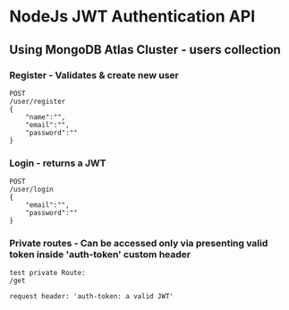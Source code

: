 # NodeJs JWT Authentication API

## Using MongoDB Atlas Cluster - users collection

### Register - Validates & create new user
```
POST
/user/register
{
    "name":"",
    "email":"",
    "password":""
}
```

### Login - returns a JWT
```
POST
/user/login
{
    "email":"",
    "password":""
}
```

### Private routes - Can be accessed only via presenting valid token inside 'auth-token' custom header
```
test private Route:
/get

request header: 'auth-token: a valid JWT'
```